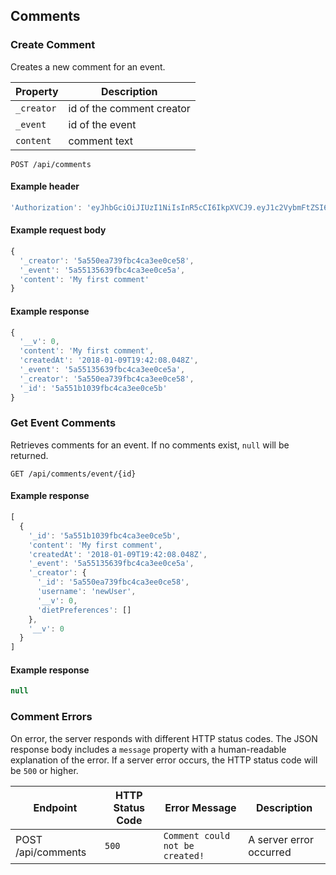 ## Comments

### Create Comment

Creates a new comment for an event.

Property | Description
---|---
`_creator` | id of the comment creator
`_event` | id of the event
`content` | comment text

```endpoint
POST /api/comments
```

#### Example header

```javascript
'Authorization': 'eyJhbGciOiJIUzI1NiIsInR5cCI6IkpXVCJ9.eyJ1c2VybmFtZSI6Im5ld1VzZXIiLCJfaWQiOiI1YTU1MGVhNzM5ZmJjNGNhM2VlMGNlNTgiLCJpYXQiOjE1MTU1MjQzOTksImV4cCI6MTUxNTUzMTU5OX0.aLrBPqUHEpaSXYnuM5Mq8OdhCB_H6h8ieumSy8SIfro'
```

#### Example request body

```javascript
{
  '_creator': '5a550ea739fbc4ca3ee0ce58',
  '_event': '5a55135639fbc4ca3ee0ce5a',
  'content': 'My first comment'
}
```

#### Example response

```javascript
{
  '__v': 0,
  'content': 'My first comment',
  'createdAt': '2018-01-09T19:42:08.048Z',
  '_event': '5a55135639fbc4ca3ee0ce5a',
  '_creator': '5a550ea739fbc4ca3ee0ce58',
  '_id': '5a551b1039fbc4ca3ee0ce5b'
}
```

### Get Event Comments

Retrieves comments for an event. If no comments exist, `null` will be returned.

```endpoint
GET /api/comments/event/{id}
```

#### Example response

```javascript
[
  {
    '_id': '5a551b1039fbc4ca3ee0ce5b',
    'content': 'My first comment',
    'createdAt': '2018-01-09T19:42:08.048Z',
    '_event': '5a55135639fbc4ca3ee0ce5a',
    '_creator': {
      '_id': '5a550ea739fbc4ca3ee0ce58',
      'username': 'newUser',
      '__v': 0,
      'dietPreferences': []
    },
    '__v': 0
  }
]
```

#### Example response

```javascript
null
```

### Comment Errors

On error, the server responds with different HTTP status codes. The JSON response body includes a `message` property with a human-readable explanation of the error. If a server error occurs, the HTTP status code will be `500` or higher.

Endpoint | HTTP Status Code | Error Message | Description
|---|---|---|---
POST /api/comments | `500` | `Comment could not be created!` | A server error occurred
